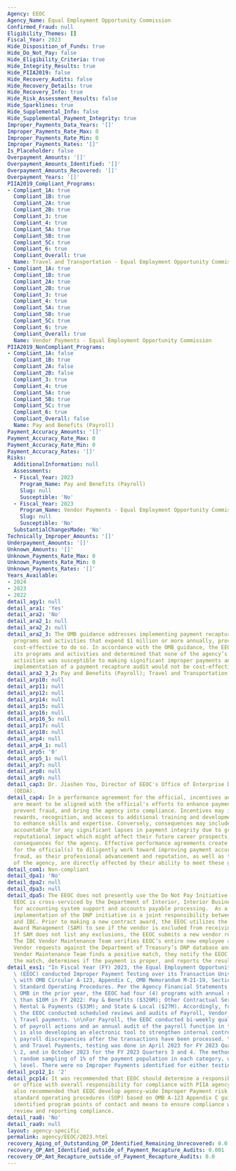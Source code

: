 ```yaml
---
Agency: EEOC
Agency_Name: Equal Employment Opportunity Commission
Confirmed_Fraud: null
Eligibility_Themes: []
Fiscal_Year: 2023
Hide_Disposition_of_Funds: true
Hide_Do_Not_Pay: false
Hide_Eligibility_Criteria: true
Hide_Integrity_Results: true
Hide_PIIA2019: false
Hide_Recovery_Audits: false
Hide_Recovery_Details: true
Hide_Recovery_Info: true
Hide_Risk_Assessment_Results: false
Hide_Sparklines: true
Hide_Supplemental_Info: false
Hide_Supplemental_Payment_Integrity: true
Improper_Payments_Data_Years: '[]'
Improper_Payments_Rate_Max: 0
Improper_Payments_Rate_Min: 0
Improper_Payments_Rates: '[]'
Is_Placeholder: false
Overpayment_Amounts: '[]'
Overpayment_Amounts_Identified: '[]'
Overpayment_Amounts_Recovered: '[]'
Overpayment_Years: '[]'
PIIA2019_Compliant_Programs:
- Compliant_1A: true
  Compliant_1B: true
  Compliant_2A: true
  Compliant_2B: true
  Compliant_3: true
  Compliant_4: true
  Compliant_5A: true
  Compliant_5B: true
  Compliant_5C: true
  Compliant_6: true
  Compliant_Overall: true
  Name: Travel and Transportation - Equal Employment Opportunity Commission
- Compliant_1A: true
  Compliant_1B: true
  Compliant_2A: true
  Compliant_2B: true
  Compliant_3: true
  Compliant_4: true
  Compliant_5A: true
  Compliant_5B: true
  Compliant_5C: true
  Compliant_6: true
  Compliant_Overall: true
  Name: Vendor Payments - Equal Employment Opportunity Commission
PIIA2019_NonCompliant_Programs:
- Compliant_1A: false
  Compliant_1B: true
  Compliant_2A: false
  Compliant_2B: false
  Compliant_3: true
  Compliant_4: true
  Compliant_5A: true
  Compliant_5B: true
  Compliant_5C: true
  Compliant_6: true
  Compliant_Overall: false
  Name: Pay and Benefits (Payroll)
Payment_Accuracy_Amounts: '[]'
Payment_Accuracy_Rate_Max: 0
Payment_Accuracy_Rate_Min: 0
Payment_Accuracy_Rates: '[]'
Risks:
  AdditionalInformation: null
  Assessments:
  - Fiscal_Year: 2023
    Program_Name: Pay and Benefits (Payroll)
    Slug: null
    Susceptible: 'No'
  - Fiscal_Year: 2023
    Program_Name: Vendor Payments - Equal Employment Opportunity Commission
    Slug: null
    Susceptible: 'No'
  SubstantialChangesMade: 'No'
Technically_Improper_Amounts: '[]'
Underpayment_Amounts: '[]'
Unknown_Amounts: '[]'
Unknown_Payments_Rate_Max: 0
Unknown_Payments_Rate_Min: 0
Unknown_Payments_Rates: '[]'
Years_Available:
- 2024
- 2023
- 2022
detail_agy1: null
detail_ara1: 'Yes'
detail_ara2: 'No'
detail_ara2_1: null
detail_ara2_2: null
detail_ara2_3: The OMB guidance addresses implementing payment recapture audits, for
  programs and activities that expend $1 million or more annually, provided it is
  cost-effective to do so. In accordance with the OMB guidance, the EEOC reviewed
  its programs and activities and determined that none of the agency’s programs or
  activities was susceptible to making significant improper payments and that the
  implementation of a payment recapture audit would not be cost-effective.
detail_ara2_3_2: Pay and Benefits (Payroll); Travel and Transportation; Vendor Payments
detail_arp10: null
detail_arp11: null
detail_arp12: null
detail_arp14: null
detail_arp15: null
detail_arp16: null
detail_arp16_5: null
detail_arp17: null
detail_arp18: null
detail_arp4: null
detail_arp4_1: null
detail_arp5: '0'
detail_arp5_1: null
detail_arp7: null
detail_arp8: null
detail_arp9: null
detail_cap3: Dr. Jiashen You, Director of EEOC's Office of Enterprise Data and Analytics
  (OEDA).
detail_cap4: In a performance agreement for the official, incentives and consequences
  are meant to be aligned with the official's efforts to enhance payment accuracy,
  prevent fraud, and bring the agency into compliance. Incentives may include financial
  rewards, recognition, and access to additional training and development opportunities
  to enhance skills and expertise. Conversely, consequences may include being held
  accountable for any significant lapses in payment integrity due to gross negligence,
  reputational impact which might affect their future career prospects, and legal
  consequences for the agency. Effective performance agreements create a strong incentive
  for the official(s) to diligently work toward improving payment accuracy and preventing
  fraud, as their professional advancement and reputation, as well as the reputation
  of the agency, are directly affected by their ability to meet these goals.
detail_com1: Non-compliant
detail_dpa1: 'No'
detail_dpa2: null
detail_dpa3: null
detail_dpa5: The EEOC does not presently use the Do Not Pay Initiative (DNP) as the
  EEOC is cross-serviced by the Department of Interior, Interior Business Center (DOI/IBC)
  for accounting system support and accounts payable processing.  As a result, the
  implementation of the DNP initiative is a joint responsibility between the EEOC
  and IBC. Prior to making a new contract award, the EEOC utilizes the System for
  Award Management (SAM) to see if the vendor is excluded from receiving contracts.
  If SAM does not list any exclusions, the EEOC submits a new vendor request to IBC.
  The IBC Vendor Maintenance Team verifies EEOC’s entire new employee and Non-Federal
  Vendor requests against the Department of Treasury’s DNP database and if the IBC
  Vendor Maintenance Team finds a positive match, they notify the EEOC. The EEOC reviews
  the match, determines if the payment is proper, and reports the result.
detail_exs1: "In Fiscal Year (FY) 2023, the Equal Employment Opportunity Commission\
  \ (EEOC) conducted Improper Payment Testing over its Transaction Universe in accordance\
  \ with OMB Circular A-123, Appendix C, OMB Memorandum M-21-19, Section VIII, and\
  \ Standard Operating Procedures. Per the Agency Financial Statements reported to\
  \ OMB in the prior year, the EEOC had four (4) programs with annual outlays greater\
  \ than $10M in FY 2022: Pay & Benefits ($320M); Other Contractual Services ($44M);\
  \ Rental & Payments ($33M); and State & Local ($27M). Accordingly, for FY 2023,\
  \ the EEOC conducted scheduled reviews and audits of Payroll, Vendor Payments, and\
  \ Travel payments. \n\nFor Payroll, the EEOC conducted bi-weekly quality reviews\
  \ of payroll actions and an annual audit of the payroll function in totality. EEOC\
  \ is also developing an electronic tool to strengthen internal controls by identifying\
  \ payroll discrepancies after the transactions have been processed. \n\nFor Vendor\
  \ and Travel Payments, testing was done in April 2023 for FY 2023 Quarters 1 and\
  \ 2, and in October 2023 for the FY 2023 Quarters 3 and 4. The methodology utilized\
  \ random sampling of 1% of the payment population in each category, with a 95% confidence\
  \ level. There were no Improper Payments identified for either testing period."
detail_pcp12_1: '2'
detail_pcp14: It was recommended that EEOC should determine a responsible official
  or office with overall responsibility for compliance with PIIA agency-wide. It was
  also recommended that EEOC develop agency-wide Improper Payment risk assessment
  standard operating procedures (SOP) based on OMB A-123 Appendix C guidance that
  identified program points of contact and means to ensure compliance with annual
  review and reporting compliance.
detail_raa8: 'No'
detail_raa9: null
layout: agency-specific
permalink: agency/EEOC/2023.html
recovery_Aging_of_Outstanding_OP_Identified_Remaining_Unrecovered: 0.0
recovery_OP_Amt_Identified_outside_of_Payment_Recapture_Audits: 0.001
recovery_OP_Amt_Recapture_outside_of_Payment_Recapture_Audits: 0.0
---
```

